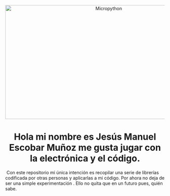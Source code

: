 <p style="text-align: center;"><img src="https://image.slidesharecdn.com/micropython-181208022343/95/micropython-python-para-microcontroladores-1-638.jpg?cb=1544235882" alt="Micropython" width="638" height="359" /></p>
<h1 style="text-align: center;">Hola mi nombre es Jes&uacute;s Manuel Escobar Mu&ntilde;oz me gusta jugar con la electr&oacute;nica y el c&oacute;digo.</h1>
<p>&nbsp;Con este repositorio mi &uacute;nica intenci&oacute;n es recopilar una serie de librer&iacute;as codificada por otras personas y aplicarlas a mi c&oacute;digo. Por ahora no deja de ser una simple experimentaci&oacute;n . Ello no quita que en un futuro pues, qui&eacute;n sabe.</p>
